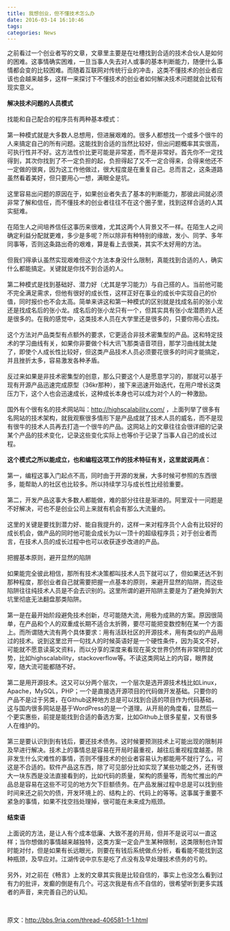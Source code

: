 ```yaml
---
title: 我想创业，但不懂技术怎么办
date: 2016-03-14 16:10:46
tags: 
categories: News
---
```


<!--more-->


<div id="sina_keyword_ad_area2" class="articalContent   newfont_family">
<p><span style="">之前看过一个创业者写的文章，文章里主要是在吐槽找到合适的技术合伙人是如何的困难。这事情确实困难，一旦当事人失去对人或事的基本判断能力，随便什么事情都会变的比较困难。而随着互联网对传统行业的冲击，这类不懂技术的创业者应该也会越来越多，这样一来探讨下不懂技术的创业者如何解决技术问题就会比较有现实意义。</span><br style="">
<br style="">
<strong style="">解决技术问题的人员模式</strong><br style="">
<br style="">
<span style="">找能和自己配合的程序员有两种基本模式：</span><br style="">
<br style="">
<span style="">第一种模式就是大多数人总想用，但进展艰难的。很多人都想找一个或多个很牛的人来搞定自己的所有问题。这能找到合适的当然比较好，但出问题概率其实很高，可执行性并不好。这方法性价比更可能是非常差，而不是非常好。首先你不一定找得到，其次你找到了不一定负担的起，负担得起了又不一定合得来，合得来他还不一定做的很爽，因为这工作他做过，很大程度是在重复自己。总而言之，这条道路虽然看着美好，但只要用心一想，满&#30524;全是坑。</span><br style="">
<br style="">
<span style="">这里容易出问题的原因在于，如果创业者失去了基本的判断能力，那彼此间就必须非常了解和信任，而不懂技术的创业者往往不在这个圈子里，找到这样合适的人其实挺难。</span><br style="">
<br style="">
<span style="">在陌生人之间培养信任这事历来很难，尤其这两个人背景又不一样。在陌生人之间确定利益分配就更难，多少是多呢？所以除非有种特别的缘故，发小、同学、多年同事等，否则这条路出奇的艰难，算是看上去很美，其实不太好用的方法。</span><br style="">
<br style="">
<span style="">但我们得承认虽然实现艰难但这个方法本身没什么限制，真能找到合适的人，确实什么都能搞定。关键就是你找不到合适的人。</span><br style="">
<br style="">
<span style="">第二种模式是找到基础好、潜力好（尤其是学习能力）与自己搭的人。当前他可能不完全满足需求，但他有很好的成长性，这样正好在事业的成长中实现自己的价&#20540;，同时报价也不会太高。简单来讲这和第一种模式的区别就是找成名前的张小龙还是找成名后的张小龙。成名后的张小龙只有一个，但其实具有张小龙潜质的人还是很多的。在我的感觉中，这类技术人员在大学里还是很多的，只要你用心去找。</span><br style="">
<br style="">
<span style="">这个方法对产品类型有点额外的要求，它更适合非技术密集型的产品。这和特定技术的学习曲线有关，如果你非要做个科大讯飞那类语音项目，那学习曲线就太陡了，即使个人成长性比较好，但这类产品技术人员必须要花很多的时间才能搞定，并且挫折太多，容易激发各种矛盾。</span><br style="">
<br style="">
<span style="">反过来如果是非技术密集型的创意，那么只要这个人是愿意学习的，那就可以基于现有开源产品迅速完成原型（36kr那种），接下来迅速开始迭代，在用户增长这类压力下，这个人也会迅速成长，这种成长本身也可以成为对个人的一种激励。</span><br style="">
<br style="">
<span style="">国外有个很有名的技术网站叫：</span><a target="_blank" href="http://highscalability.com/" target="_blank">http://highscalability.com/</a><span style=""><span><span style="font-family:Tahoma">&nbsp;<wbr></span></span>，上面列举了很多有名网站的技术架构，就我观察很多情形下是产品成就了技术人员的威名，而不是现有很牛的技术人员再去打造一个很牛的产品。这网站上的文章往往会很详细的记录某个产品的技术变化，记录这些变化实际上也等价于记录了当事人自己的成长过程。</span><br style="">
<br style="">
<strong style="">这个模式之所以能成立，也和编程这项工作的技术特征有关，这里就说两点：</strong><br style="">
<br style="">
<span style="">第一，编程这事入门起点不高，同时由于开源的发展，大多时候可参照的东西很多，能帮助人的社区也比较多。所以持续学习与成长性比经验重要。</span><br style="">
<br style="">
<span style="">第二，开发产品这事大多数人都能做，难的部分往往是渐进的。阿里双十一问题是不好解决，可也不是创业公司上来就有机会有那么大流量的。</span><br style="">
<br style="">
<span style="">这里的关键是要找到潜力好、能自我提升的，这样一来对程序员个人会有比较好的成长机会，做产品的同时他可能会成长为以一顶十的超级程序员；对于创业者而言，在技术人员的成长过程中也可以收获逐步改进的产品。</span><br style="">
<br style="">
<span style="">把握基本原则，避开显然的陷阱</span><br style="">
<br style="">
<span style="">如果能完全彼此相信，那所有技术决策都叫技术人员下就可以了，但如果还达不到那种程度，那创业者自己就需要把握一点基本的原则，来避开显然的陷阱，而这些陷阱往往纯技术人员是不会去识别的。这里所谓的避开陷阱主要是为了避免掉到大坑里彻底无法翻盘那类陷阱。</span><br style="">
<br style="">
<span style="">第一是在最开始阶段避免技术创新，尽可能随大流，用极为成熟的方案。原因很简单，在产品和个人的双重成长期不适合太折腾，要尽可能把变数控制在某一个方面上。而所谓随大流有两个具体要求：用有活跃社区的开源技术，用有类&#20284;的产品用过的技术。说到这里岔开一句找人的时候英语好是一个硬性条件，因为英文不好，可能就不愿意读英文资料，而以分享的深度来看现在英文世界仍然有非常明显的优势，比如highscalability，stackoverflow等。不读这类网站上的内容，&#30524;界就窄，随大流可能都随不好。</span><br style="">
<br style="">
<span style="">第二是用开源技术。这又可以分两个层次，一个层次是选开源技术栈比如Linux， Apache，MySQL，PHP；一个是直接选开源项目的代码做开发基础。只要你的产品不是过于另类，在Github这种地方总是可以找到合适的项目作为代码基础，这与国内很多网站是基于WordPress的是一个道理。从开局的角度看，显然后一个更实惠些，前提是能找到合适的备选方案，比如Github上很多星星，又有很多人在维护的。</span><br style="">
<br style="">
<span style="">第三是要认识到到有钱后，要还技术债务。这时候要预测技术上可能出现的限制并及早进行解决。技术上的事情总是容易在开局时最重视，越往后重视程度越差。除非发生什么灾难性的事情，否则不懂技术的创业者容易认为都能用不就行了么，可这是不合适的。软件产品这东西，除了可见部分比如实现了某些功能之外，还有很大一块东西是没法直接看到的，比如代码的质量，架构的质量等，而匆忙推出的产品总是容易在这些不可见的地方欠下巨额债务。在产品发展过程中总是可以找到些时间来还之前欠的债，开发环境上的、结构上的、代码上的等等。这事属于重要不紧急的事情，如果不找空挡处理掉，很可能在未来成为瓶颈。</span><br style="">
<br style="">
<strong style="">结束语</strong><br style="">
<br style="">
<span style="">上面说的方法，是让人有个成本低廉、大致不差的开局，但并不是说可以一直这样；当你想做的事情越来越独特，这类方案一定会产生某种限制，这类限制也许暂时能对付，但是如果有长远&#30524;光，则要在有钱后系统做点分析，看看能不能找到这种瓶颈，及早应对。江湖传说中京东是吃了点没有及早处理技术债务的亏的。</span><br style="">
<br style="">
<span style="">另外，对之前在《畅言》上发的文章其实我是比较自信的，事实上也没怎么看到过有力的批评，发癫的倒是有几个。可这次我是有点不自信的，很希望听到更多实践者的声音，来完善自己的认知。</span></p>
<p>&nbsp;<wbr></p>
<p><span style="">原文：<a target="_blank" href="http://bbs.9ria.com/thread-406581-1-1.html">http://bbs.9ria.com/thread-406581-1-1.html</a></span></p>
</div>
